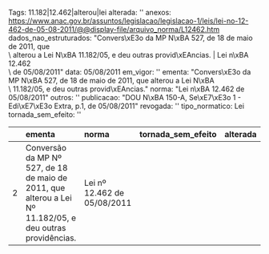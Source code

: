 Tags: 11.182|12.462|alterou|lei
alterada: ''
anexos: https://www.anac.gov.br/assuntos/legislacao/legislacao-1/leis/lei-no-12-462-de-05-08-2011/@@display-file/arquivo_norma/L12462.htm
dados_nao_estruturados: "Convers\xE3o da MP N\xBA 527, de 18 de maio de 2011, que\
  \ alterou a Lei N\xBA 11.182/05, e deu outras provid\xEAncias. | Lei n\xBA 12.462\
  \ de 05/08/2011"
data: 05/08/2011
em_vigor: ''
ementa: "Convers\xE3o da MP N\xBA 527, de 18 de maio de 2011, que alterou a Lei N\xBA\
  \ 11.182/05, e deu outras provid\xEAncias."
norma: "Lei n\xBA 12.462 de 05/08/2011"
outros: ''
publicacao: "DOU N\xBA 150-A, Se\xE7\xE3o 1 - Edi\xE7\xE3o Extra, p.1, de 05/08/2011"
revogada: ''
tipo_normatico: Lei
tornada_sem_efeito: ''


|    | ementa                                                                                                    | norma                       | tornada_sem_efeito   | alterada   | data       | outros   | tipo_normatico   | publicacao                                               | revogada   | em_vigor   | anexos                                                                                                                            | dados_nao_estruturados                                                                                                                  | Tags                      |
|---:|:----------------------------------------------------------------------------------------------------------|:----------------------------|:---------------------|:-----------|:-----------|:---------|:-----------------|:---------------------------------------------------------|:-----------|:-----------|:----------------------------------------------------------------------------------------------------------------------------------|:----------------------------------------------------------------------------------------------------------------------------------------|:--------------------------|
|  2 | Conversão da MP Nº 527, de 18 de maio de 2011, que alterou a Lei Nº 11.182/05, e deu outras providências. | Lei nº 12.462 de 05/08/2011 |                      |            | 05/08/2011 |          | Lei              | DOU Nº 150-A, Seção 1 - Edição Extra, p.1, de 05/08/2011 |            |            | https://www.anac.gov.br/assuntos/legislacao/legislacao-1/leis/lei-no-12-462-de-05-08-2011/@@display-file/arquivo_norma/L12462.htm | Conversão da MP Nº 527, de 18 de maio de 2011, que alterou a Lei Nº 11.182/05, e deu outras providências. | Lei nº 12.462 de 05/08/2011 | 11.182|12.462|alterou|lei |